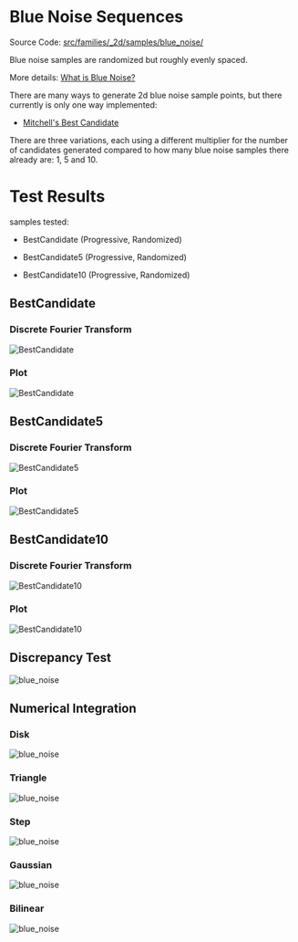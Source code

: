 # Blue Noise Sequences
Source Code: [src/families/_2d/samples/blue_noise/](../../../../src/families/_2d/samples/blue_noise/)

Blue noise samples are randomized but roughly evenly spaced.

More details: [What is Blue Noise?](../../../../doc/bluenoise.md)  

There are many ways to generate 2d blue noise sample points, but there currently is only one way implemented:
* [Mitchell's Best Candidate](../../../../doc/bestcandidate.md)  

There are three variations, each using a different multiplier for the number of candidates generated compared to how many blue noise samples there already are: 1, 5 and 10.
# Test Results
 samples tested:
* BestCandidate (Progressive, Randomized)
* BestCandidate5 (Progressive, Randomized)
* BestCandidate10 (Progressive, Randomized)
## BestCandidate
### Discrete Fourier Transform
![BestCandidate](../../../_2d/samples/blue_noise/DFT_BestCandidate.png)  
### Plot
![BestCandidate](../../../_2d/samples/blue_noise/MakePlot_BestCandidate.png)  
## BestCandidate5
### Discrete Fourier Transform
![BestCandidate5](../../../_2d/samples/blue_noise/DFT_BestCandidate5.png)  
### Plot
![BestCandidate5](../../../_2d/samples/blue_noise/MakePlot_BestCandidate5.png)  
## BestCandidate10
### Discrete Fourier Transform
![BestCandidate10](../../../_2d/samples/blue_noise/DFT_BestCandidate10.png)  
### Plot
![BestCandidate10](../../../_2d/samples/blue_noise/MakePlot_BestCandidate10.png)  
## Discrepancy Test
![blue_noise](../../../_2d/samples/blue_noise/CalculateDiscrepancy.png)  
## Numerical Integration
### Disk
![blue_noise](../../../_2d/samples/blue_noise/Disk.png)  
### Triangle
![blue_noise](../../../_2d/samples/blue_noise/Triangle.png)  
### Step
![blue_noise](../../../_2d/samples/blue_noise/Step.png)  
### Gaussian
![blue_noise](../../../_2d/samples/blue_noise/Gaussian.png)  
### Bilinear
![blue_noise](../../../_2d/samples/blue_noise/Bilinear.png)  
